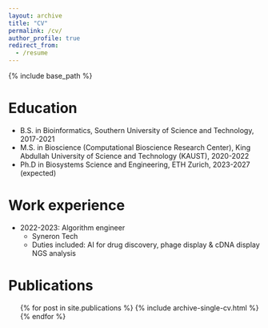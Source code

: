 ```yaml
---
layout: archive
title: "CV"
permalink: /cv/
author_profile: true
redirect_from:
  - /resume
---
```


{% include base_path %}

Education
======
* B.S. in Bioinformatics, Southern University of Science and Technology, 2017-2021
* M.S. in Bioscience (Computational Bioscience Research Center), King Abdullah University of Science and Technology (KAUST), 2020-2022
* Ph.D in Biosystems Science and Engineering, ETH Zurich, 2023-2027 (expected)

Work experience
======
* 2022-2023: Algorithm engineer
  * Syneron Tech
  * Duties included: AI for drug discovery, phage display & cDNA display NGS analysis

  
<!-- Skills
======
* Skill 1
* Skill 2
  * Sub-skill 2.1
  * Sub-skill 2.2
  * Sub-skill 2.3
* Skill 3 -->

Publications
======
  <ul>{% for post in site.publications %}
    {% include archive-single-cv.html %}
  {% endfor %}</ul>
  
<!-- Talks
======
  <ul>{% for post in site.talks %}
    {% include archive-single-talk-cv.html %}
  {% endfor %}</ul>
  
Teaching
======
  <ul>{% for post in site.teaching %}
    {% include archive-single-cv.html %}
  {% endfor %}</ul>
  
Service and leadership
======
* Currently signed in to 43 different slack teams -->
